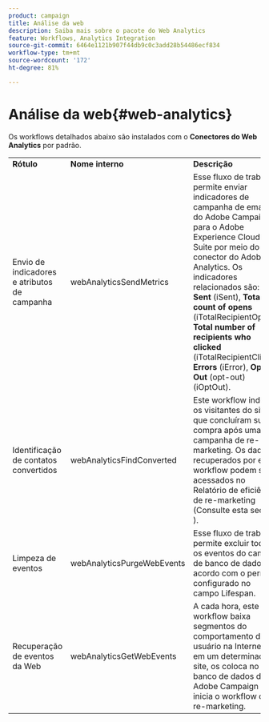 ```yaml
---
product: campaign
title: Análise da web
description: Saiba mais sobre o pacote do Web Analytics
feature: Workflows, Analytics Integration
source-git-commit: 6464e1121b907f44db9c0c3add28b54486ecf834
workflow-type: tm+mt
source-wordcount: '172'
ht-degree: 81%

---
```



# Análise da web{#web-analytics}



Os workflows detalhados abaixo são instalados com o **Conectores do Web Analytics** por padrão.

<table> 
 <tbody> 
  <tr> 
   <td> <strong>Rótulo</strong><br /> </td> 
   <td> <strong>Nome interno</strong><br /> </td> 
   <td> <strong>Descrição</strong><br /> </td> 
  </tr> 
  <tr> 
   <td> <span class="uicontrol">Envio de indicadores e atributos de campanha</span> <br /> </td> 
   <td> <span class="uicontrol">webAnalyticsSendMetrics</span> <br /> </td> 
   <td> Esse fluxo de trabalho permite enviar indicadores de campanha de email do Adobe Campaign para o Adobe Experience Cloud Suite por meio do conector do Adobe® Analytics. Os indicadores relacionados são: <strong>Sent</strong> (iSent), <strong>Total count of opens</strong> (iTotalRecipientOpen), <strong>Total number of recipients who clicked</strong> (iTotalRecipientClick), <strong>Errors</strong> (iError), <strong>Opt-Out</strong> (opt-out) (iOptOut).<br /> </td> 
  </tr> 
  <tr> 
   <td> <span class="uicontrol">Identificação de contatos convertidos</span> <br /> </td> 
   <td> <span class="uicontrol">webAnalyticsFindConverted</span> <br /> </td> 
   <td> Este workflow indexa os visitantes do site que concluíram sua compra após uma campanha de re-marketing. Os dados recuperados por esse workflow podem ser acessados no <span class="uicontrol">Relatório de eficiência de re-marketing</span> (Consulte esta seção ). <br /> </td> 
  </tr> 
  <tr> 
   <td> <span class="uicontrol">Limpeza de eventos</span> <br /> </td> 
   <td> <span class="uicontrol">webAnalyticsPurgeWebEvents</span> <br /> </td> 
   <td> Esse fluxo de trabalho permite excluir todos os eventos do campo de banco de dados de acordo com o período configurado no campo <span class="uicontrol">Lifespan</span>.<br /> </td> 
  </tr> 
  <tr> 
   <td> <span class="uicontrol">Recuperação de eventos da Web</span> <br /> </td> 
   <td> <span class="uicontrol">webAnalyticsGetWebEvents</span> <br /> </td> 
   <td> A cada hora, este workflow baixa segmentos do comportamento do usuário na Internet em um determinado site, os coloca no banco de dados do Adobe Campaign e inicia o workflow de re-marketing. <br /> </td> 
  </tr> 
 </tbody> 
</table>

